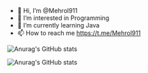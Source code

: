 - 👋 Hi, I’m @Mehrol911
- 👀 I’m interested in Programming
- 🌱 I’m currently learning Java
- 📫 How to reach me https://t.me/Mehrol911

<!---
Mehrol911/Mehrol911 is a ✨ special ✨ repository because its `README.md` (this file) appears on your GitHub profile.
You can click the Preview link to take a look at your changes.
--->
![Anurag's GitHub stats](https://github-readme-stats.vercel.app/apiMehrol911=anuraghazra&show_icons=true)

![Anurag's GitHub stats](https://github-readme-stats.vercel.app/apiMehrol911=anuraghazra&show_icons=true&theme=radical)

